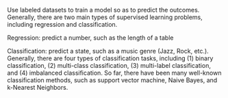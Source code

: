 Use labeled datasets to train a model so as to predict the outcomes. Generally, there are two main types of supervised learning problems, including regression and classification.

Regression: predict a number, such as the length of a table

Classification: predict a state, such as a music genre (Jazz, Rock, etc.). Generally, there are four types of classification tasks, including (1) binary classification, (2) multi-class classification, (3) multi-label classification, and (4) imbalanced classification. So far, there have been many well-known classification methods, such as support vector machine, Naive Bayes, and k-Nearest Neighbors.
